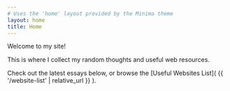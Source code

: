 ```yaml
---
# Uses the 'home' layout provided by the Minima theme
layout: home
title: Home
---
```


Welcome to my site!

This is where I collect my random thoughts and useful web resources.

Check out the latest essays below, or browse the [Useful Websites List]( {{ '/website-list' | relative_url }} ).

<!-- The Minima 'home' layout will automatically list recent posts below this line -->
